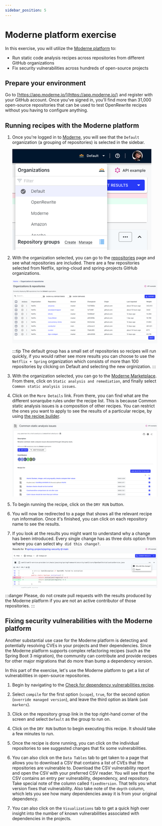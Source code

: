 ```yaml
---
sidebar_position: 5
---
```


# Moderne platform exercise

In this exercise, you will utilize the [Moderne platform](https://app.moderne.io/) to:

* Run static code analysis recipes across repositories from different GitHub organizations
* Fix security vulnerabilities across hundreds of open-source projects

## Prepare your environment

Go to [https://app.moderne.io/](https://app.moderne.io/) and register with your GitHub account. Once you've signed in,
you'll find more than 31,000 open-source repositories that can be used to test OpenRewrite recipes without you having to
configure anything.

## Running recipes with the Moderne platform

1. Once you're logged in to [Moderne](https://app.moderne.io/), you will see that the `Default` organization (a grouping of repositories)
   is selected in the sidebar.

   ![context menu](assets/menu.png)

2. With the organization selected, you can go to the [repositories](https://app.moderne.io/organizations) page
   and see what repositories are included. There are a few repositories selected from Netflix, spring-cloud
   and spring-projects GitHub organizations.

   ![organizations](assets/organizations.png)

   :::tip
   The default group has a small set of repositories so recipes will run quickly, if you would rather see more results you
   can choose to use the `Netflix + Spring` organization which consists of more than 100 repositories
   by clicking on Default and selecting the new orginization.
   :::
   
3. With the organization selected, you can go to the [Moderne Marketplace](https://app.moderne.io/marketplace). From there, click on
   `Static analysis and remediation`, and finally select `Common static analysis issues`.

4. Click on the `More Details` link. From there, you can find what are the different sonarqube rules under the recipe list. This is because
   Common static analysis issues is a composition of other recipes. You can restrict the ones you want to apply to see the results
   of a particular recipe, by using [the recipe builder](https://app.moderne.io/recipes/builder).

   ![recipe](assets/sonarqube-recipes.png)
5. To begin running the recipe, click on the `DRY RUN` button.

6. You will now be redirected to a page that shows all the relevant recipe run information. Once it's finished, you
   can click on each repository name to see the results.

7. If you look at the results you might want to understand why a change has been introduced. Every single change has as three dots
   option from where you can select `Why did this change?`.
   ![recipe](assets/why-change.png)

:::danger
Please, do not create pull requests with the results produced by the Moderne platform if you are not an active contributor of those
repositories.
:::

## Fixing security vulnerabilities with the Moderne platform

Another substantial use case for the Moderne platform is detecting and potentially resolving CVEs in your projects and
their dependencies. Since the Moderne platform supports complex refactoring recipes (such as the Spring Boot 3
migration), the community can contribute and provide recipes for other major migrations that do more than bump a
dependency version.

In this part of the exercise, let's use the Moderne platform to get a list of vulnerabilities in open-source
repositories.

1. Begin by navigating to
   the [Check for dependency vulnerabilities recipe](https://app.moderne.io/recipes/org.openrewrite.java.dependencies.DependencyVulnerabilityCheck
   ).

2. Select `compile` for the first option (`scope`), `true`, for the second option (`override managed version`), and
   leave the third option as blank (`add markers`).

3. Click on the repository group link in the top right-hand corner of the screen and select `Default` as the group to
   run on.

4. Click on the `DRY RUN` button to begin executing this recipe. It should take a few minutes to run.

5. Once the recipe is done running, you can click on the individual repositories to see suggested changes that fix some
   vulnerabilities.

6. You can also click on the `Data Tables` tab to get taken to a page that allows you to download a CSV that contains a
   list of CVEs that the repositories are vulnerable to. Download the CSV vulnerability report and open the CSV with
   your preferred CSV reader. You will see that the CSV contains an entry per vulnerability, dependency, and repository.
   Take special note of the column called `fixedVersion`. That tells you what version fixes that vulnerability. Also
   take note of the `depth` column, which lets you see how many dependencies away it is from your original dependency.

7. You can also click on the `Visualizations` tab to get a quick high over insight into the number of known
   vulnerabilities associated with dependencies in the projects.
